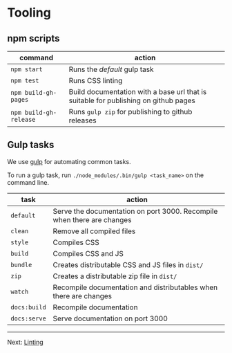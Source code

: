
# Tooling

## npm scripts

| command | action |
|---------|--------|
| `npm start` | Runs the *default* gulp task |
| `npm test` | Runs CSS linting |
| `npm build-gh-pages` | Build documentation with a base url that is suitable for publishing on github pages |
| `npm build-gh-release` | Runs `gulp zip` for publishing to github releases |

## Gulp tasks

We use [gulp](https://gulpjs.com/) for automating common tasks.

To run a gulp task, run `./node_modules/.bin/gulp <task_name>` on the command line.

| task | action |
|------|--------|
| `default` | Serve the documentation on port 3000. Recompile when there are changes |
| `clean` | Remove all compiled files |
| `style` | Compiles CSS |
| `build` | Compiles CSS and JS |
| `bundle` | Creates distributable CSS and JS files in `dist/` |
| `zip` | Creates a distributable zip file in `dist/` |
| `watch` | Recompile documentation and distributables when there are changes |
| `docs:build` | Recompile documentation |
| `docs:serve` | Serve documentation on port 3000 |

---

Next: [Linting](linting.md)
